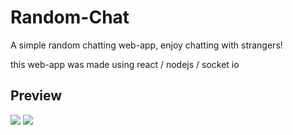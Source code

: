 # Random-Chat
A simple random chatting web-app, enjoy chatting with strangers!

this web-app was made using react / nodejs / socket io 

## Preview
![](https://i.imgur.com/22xCBSw.png)
![](https://i.imgur.com/fco18uf.png)
